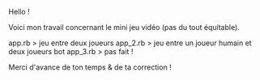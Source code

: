 Hello !

Voici mon travail concernant le mini jeu vidéo (pas du tout équitable).

app.rb > jeu entre deux joueurs
app_2.rb > jeu entre un joueur humain et deux joueurs bot
app_3.rb > pas fait ! 

Merci d'avance de ton temps & de ta correction !

